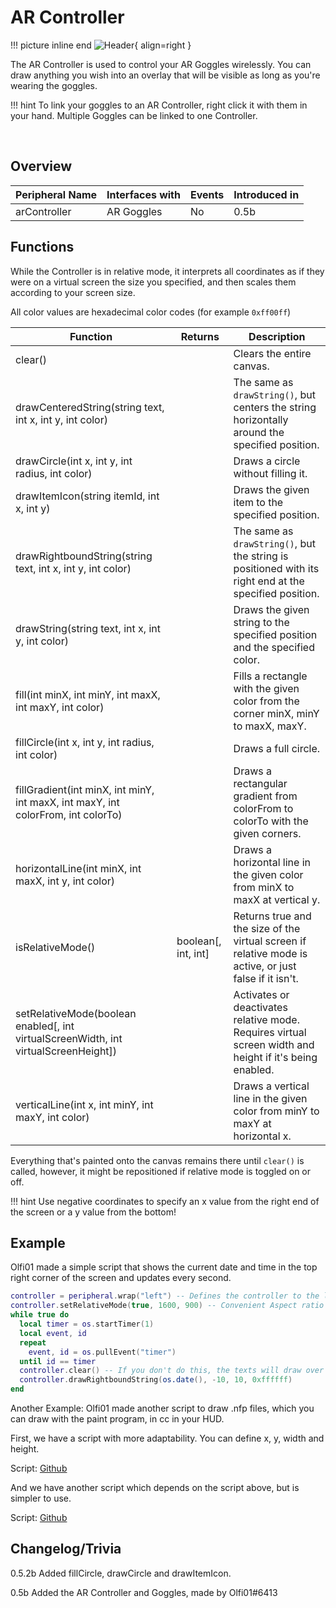 # AR Controller

!!! picture inline end
    ![Header](https://srendi.de/wp-content/uploads/2021/04/AR-Controller.png){ align=right }

The AR Controller is used to control your AR Goggles wirelessly. You can draw anything you wish into an overlay that will be visible as long as you're wearing the goggles.

!!! hint
    To link your goggles to an AR Controller, right click it with them in your hand. Multiple Goggles can be linked to one Controller.

<br>

## Overview

| Peripheral Name | Interfaces with | Events | Introduced in |
| --------------- | --------------- | ------ | ------------- |
| arController    | AR Goggles      | No     | 0.5b          |

## Functions

While the Controller is in relative mode, it interprets all coordinates as if they were on a virtual screen the size you specified, and then scales them according to your screen size.

All color values are hexadecimal color codes (for example `0xff00ff`)

| Function                                                                              | Returns               | Description                                                                                             |
| ------------------------------------------------------------------------------------- | --------------------- | ------------------------------------------------------------------------------------------------------- |
| clear()                                                                               |                       | Clears the entire canvas.                                                                               |
| drawCenteredString(string text, int x, int y, int color)                              |                       | The same as `drawString()`, but centers the string horizontally around the specified position.          |
| drawCircle(int x, int y, int radius, int color)                                       |                       | Draws a circle without filling it.                                                                      |
| drawItemIcon(string itemId, int x, int y)                                             |                       | Draws the given item to the specified position.                                                         |
| drawRightboundString(string text, int x, int y, int color)                            |                       | The same as `drawString()`, but the string is positioned with its right end at the specified position.  |
| drawString(string text, int x, int y, int color)                                      |                       | Draws the given string to the specified position and the specified color.                               |
| fill(int minX, int minY, int maxX, int maxY, int color)                               |                       | Fills a rectangle with the given color from the corner minX, minY to maxX, maxY.                        |
| fillCircle(int x, int y, int radius, int color)                                       |                       | Draws a full circle.                                                                                    |
| fillGradient(int minX, int minY, int maxX, int maxY, int colorFrom, int colorTo)      |                       | Draws a rectangular gradient from colorFrom to colorTo with the given corners.                          |
| horizontalLine(int minX, int maxX, int y, int color)                                  |                       | Draws a horizontal line in the given color from minX to maxX at vertical y.                             |
| isRelativeMode()                                                                      | boolean\[, int, int\] | Returns true and the size of the virtual screen if relative mode is active, or just false if it isn't.  |
| setRelativeMode(boolean enabled\[, int virtualScreenWidth, int virtualScreenHeight\]) |                       | Activates or deactivates relative mode. Requires virtual screen width and height if it's being enabled. |
| verticalLine(int x, int minY, int maxY, int color)                                    |                       | Draws a vertical line in the given color from minY to maxY at horizontal x.                             |

Everything that's painted onto the canvas remains there until `clear()` is called, however, it might be repositioned if relative mode is toggled on or off.

!!! hint
    Use negative coordinates to specify an x value from the right end of the screen or a y value from the bottom!

## Example

Olfi01 made a simple script that shows the current date and time in the top right corner of the screen and updates every second.

```lua
controller = peripheral.wrap("left") -- Defines the controller to the left of the computer
controller.setRelativeMode(true, 1600, 900) -- Convenient Aspect ratio for most screens
while true do
  local timer = os.startTimer(1)
  local event, id
  repeat
    event, id = os.pullEvent("timer")
  until id == timer
  controller.clear() -- If you don't do this, the texts will draw over each other
  controller.drawRightboundString(os.date(), -10, 10, 0xffffff)
end
```

Another Example:
Olfi01 made another script to draw .nfp files, which you can draw with the paint program, in cc in your HUD.

First, we have a script with more adaptability. You can define x, y, width and height.

Script: [Github](https://gist.github.com/Seniorendi/ce4971245b20fb031ca9b65ec4fcb4d0)

And we have another script which depends on the script above, but is simpler to use.

Script: [Github](https://gist.github.com/Seniorendi/954e9888fac01efe8f23e82d0ae06e92)

## Changelog/Trivia

0.5.2b
Added fillCircle, drawCircle and drawItemIcon.

0.5b
Added the AR Controller and Goggles, made by Olfi01#6413

